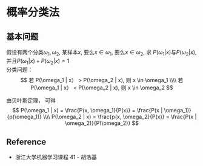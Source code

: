 # 概率分类法

## 基本问题
假设有两个分类$\omega_1, \omega_2$, 某样本$x$, 要么$x \in \omega_1$, 要么$x \in \omega_2$, 求 $P(\omega_1 | x)$与$P(\omega_2 | x)$, 并且$P(\omega_1 | x) + P(\omega_2 | x) = 1$  
分类问题：
$$
若 P(\omega_1 | x） > P(\omega_2 | x), 则 x \in \omega_1 \\\\
若 P(\omega_1 | x） < P(\omega_2 | x), 则 x \in \omega_2
$$

由贝叶斯定理， 可得
$$
P(\omega_1 | x) = \frac{P(x, \omega_1}{P(x)} = \frac{P(x | \omega_1)}{p(\omega_1)} \\\\
P(\omega_2 | x) = \frac{p(x, \omega_2}{P(x)} = \frac{P(x | \omega_2)}{P(\omega_2)}
$$


## Reference
* 浙江大学机器学习课程 41 - 胡浩基
